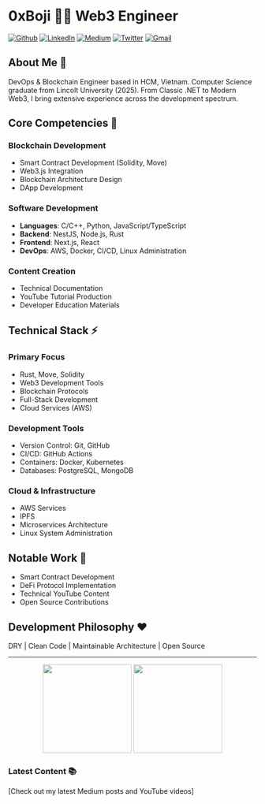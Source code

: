 # 0xBoji 👨‍💻 Web3 Engineer 

[![Github](https://img.shields.io/badge/-Github-000?style=flat-square&logo=Github&logoColor=white)](https://github.com/0xboji)
[![LinkedIn](https://img.shields.io/badge/-LinkedIn-blue?style=flat-square&logo=Linkedin&logoColor=white)](https://www.linkedin.com/in/alexandros-de-ares/)
[![Medium](https://img.shields.io/badge/-Medium-66cdaa?style=flat-square&logo=Medium&logoColor=white)](https://0xboji.medium.com/)
[![Twitter](https://img.shields.io/badge/-Twitter-1ca0f1?style=flat-square&labelColor=1ca0f1&logo=twitter&logoColor=white)](https://twitter.com/0xboji)
[![Gmail](https://img.shields.io/badge/-Gmail-c14438?style=flat-square&logo=Gmail&logoColor=white)](mailto:me@0xboji.com)

## About Me 👋

DevOps & Blockchain Engineer based in HCM, Vietnam. Computer Science graduate from Lincolt University (2025). From Classic .NET to Modern Web3, I bring extensive experience across the development spectrum.

## Core Competencies 🚀

### Blockchain Development
- Smart Contract Development (Solidity, Move)
- Web3.js Integration
- Blockchain Architecture Design
- DApp Development

### Software Development
- **Languages**: C/C++, Python, JavaScript/TypeScript
- **Backend**: NestJS, Node.js, Rust
- **Frontend**: Next.js, React
- **DevOps**: AWS, Docker, CI/CD, Linux Administration

### Content Creation
- Technical Documentation
- YouTube Tutorial Production
- Developer Education Materials

## Technical Stack ⚡

### Primary Focus
- Rust, Move, Solidity
- Web3 Development Tools
- Blockchain Protocols
- Full-Stack Development
- Cloud Services (AWS)

### Development Tools
- Version Control: Git, GitHub
- CI/CD: GitHub Actions
- Containers: Docker, Kubernetes
- Databases: PostgreSQL, MongoDB

### Cloud & Infrastructure
- AWS Services
- IPFS
- Microservices Architecture
- Linux System Administration

## Notable Work 🎯

- Smart Contract Development
- DeFi Protocol Implementation
- Technical YouTube Content
- Open Source Contributions

## Development Philosophy ❤️
DRY | Clean Code | Maintainable Architecture | Open Source

---

<div align="center">
 <img height="180em" src="https://github-readme-stats.vercel.app/api?username=0xboji&show_icons=true&theme=dracula&count_private=true&hide_border=true"/>
 <img height="180em" src="https://github-readme-streak-stats.herokuapp.com/?user=0xboji&theme=dracula&hide_border=true"/>
</div>

### Latest Content 📚
[Check out my latest Medium posts and YouTube videos]
